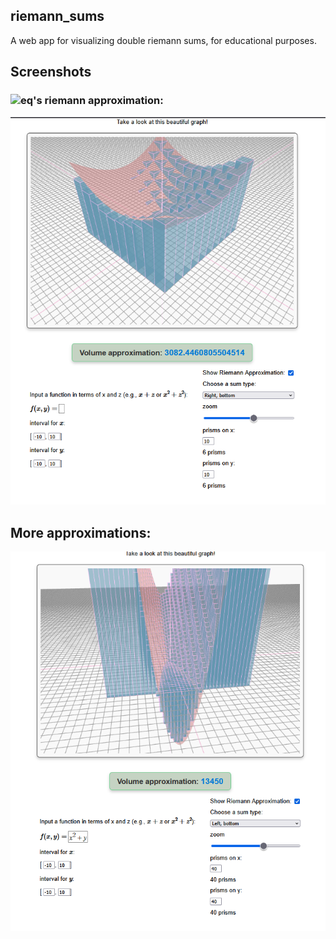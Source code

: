 
## riemann_sums
A web app for visualizing double riemann sums, for educational purposes.


## Screenshots 
### ![eq](https://latex.codecogs.com/png.image?\dpi{110}{\color{Emerald}\int_{-10}^{10}\int_{-10}^{10}\sqrt{x^2&plus;y^2}\;dy\;dx})'s riemann approximation:
![a peculiar graph](https://raw.githubusercontent.com/unhappygirl/riemann_sums/refs/heads/master/ss1.png)
## More approximations:
![another peculiar graph](https://raw.githubusercontent.com/unhappygirl/riemann_sums/refs/heads/master/ss2.png)
